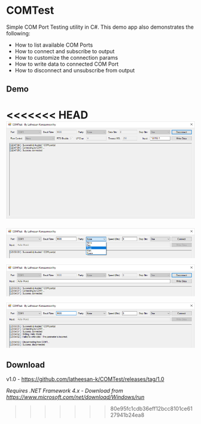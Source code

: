 # COMTest

Simple COM Port Testing utility in C#. This demo app also demonstrates the following:

* How to list available COM Ports
* How to connect and subscribe to output
* How to customize the connection params
* How to write data to connected COM Port
* How to disconnect and unsubscribe from output

## Demo

<<<<<<< HEAD
![screenshot](https://raw.githubusercontent.com/latheesan-k/COMTest/master/screenshot.png)
=======
![screenshot1](https://raw.githubusercontent.com/latheesan-k/COMTest/master/Screenshots/1.png)

![screenshot2](https://raw.githubusercontent.com/latheesan-k/COMTest/master/Screenshots/2.png)

![screenshot3](https://raw.githubusercontent.com/latheesan-k/COMTest/master/Screenshots/3.png)

## Download

v1.0 - https://github.com/latheesan-k/COMTest/releases/tag/1.0

_Requires .NET Framework 4.x - Download from https://www.microsoft.com/net/download/Windows/run_
>>>>>>> 80e95fc1cdb36eff12bcc8101ce6127941b24ea8
